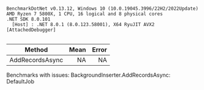 ```

BenchmarkDotNet v0.13.12, Windows 10 (10.0.19045.3996/22H2/2022Update)
AMD Ryzen 7 5800X, 1 CPU, 16 logical and 8 physical cores
.NET SDK 8.0.101
  [Host] : .NET 8.0.1 (8.0.123.58001), X64 RyuJIT AVX2 [AttachedDebugger]


```
| Method          | Mean | Error |
|---------------- |-----:|------:|
| AddRecordsAsync |   NA |    NA |

Benchmarks with issues:
  BackgroundInserter.AddRecordsAsync: DefaultJob
